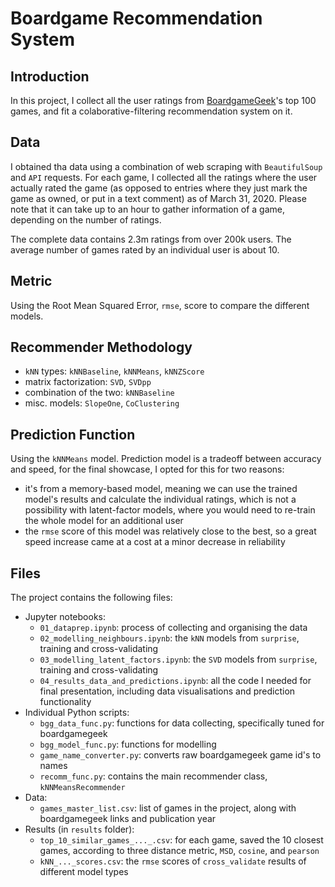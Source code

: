 # Boardgame Recommendation System

## Introduction
In this project, I collect all the user ratings from [BoardgameGeek](https://boardgamegeek.com/)'s top 100 games, and fit a colaborative-filtering recommendation system on it. 

## Data
I obtained tha data using a combination of web scraping with `BeautifulSoup` and `API` requests. For each game, I collected all the ratings where the user actually rated the game (as opposed to entries where they just mark the game as owned, or put in a text comment) as of March 31, 2020. Please note that it can take up to an hour to gather information of a game, depending on the number of ratings. 

The complete data contains 2.3m ratings from over 200k users. The average number of games rated by an individual user is about 10. 

## Metric
Using the Root Mean Squared Error, `rmse`, score to compare the different models. 

## Recommender Methodology
- `kNN` types: `kNNBaseline`, `kNNMeans`, `kNNZScore`
- matrix factorization: `SVD`, `SVDpp`
- combination of the two: `kNNBaseline`
- misc. models: `SlopeOne`, `CoClustering`

## Prediction Function
Using the `kNNMeans` model. Prediction model is a tradeoff between accuracy and speed, for the final showcase, I opted for this for two reasons: 
- it's from a memory-based model, meaning we can use the trained model's results and calculate the individual ratings, which is not a possibility with latent-factor models, where you would need to re-train the whole model for an additional user
- the `rmse` score of this model was relatively close to the best, so a great speed increase came at a cost at a minor decrease in reliability

## Files
The project contains the following files: 
- Jupyter notebooks: 
    - `01_dataprep.ipynb`: process of collecting and organising the data
    - `02_modelling_neighbours.ipynb`: the `kNN` models from `surprise`, training and cross-validating
    - `03_modelling_latent_factors.ipynb`: the `SVD` models from `surprise`, training and cross-validating
    - `04_results_data_and_predictions.ipynb`: all the code I needed for final presentation, including data visualisations and prediction functionality
- Individual Python scripts:
    - `bgg_data_func.py`: functions for data collecting, specifically tuned for boardgamegeek
    - `bgg_model_func.py`: functions for modelling
    - `game_name_converter.py`: converts raw boardgamegeek game id's to names
    - `recomm_func.py`: contains the main recommender class, `kNNMeansRecommender`
- Data:
    - `games_master_list.csv`: list of games in the project, along with boardgamegeek links and publication year
- Results (in `results` folder):
    - `top_10_similar_games_..._.csv`: for each game, saved the 10 closest games, according to three distance metric, `MSD`, `cosine`, and `pearson`
    - `kNN_..._scores.csv`: the `rmse` scores of `cross_validate` results of different model types
